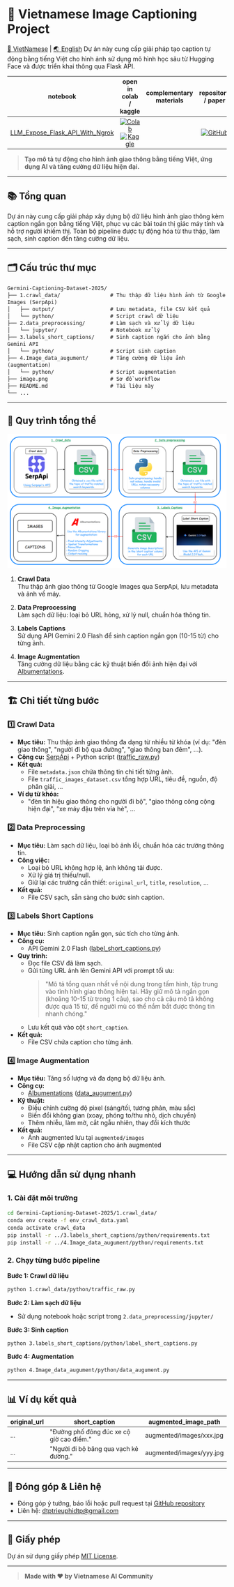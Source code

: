 # 🚦 Vietnamese Image Captioning Project
[🌟 VietNamese](README_vn.md) | [🌏 English](README.md)
Dự án này cung cấp giải pháp tạo caption tự động bằng tiếng Việt cho hình ảnh sử dụng mô hình học sâu từ Hugging Face và được triển khai thông qua Flask API.

| **notebook** | **open in colab / kaggle** | **complementary materials** | **repository / paper** |
|:------------:|:-------------------------------------------------:|:---------------------------:|:----------------------:|
| [LLM_Expose_Flask_API_With_Ngrok](https://github.com/TrieuPhi/Huggingface-Captioning-Data/blob/main/LLM_Ngok_API.ipynb) | [![Colab](https://colab.research.google.com/assets/colab-badge.svg)](https://github.com/TrieuPhi/Huggingface-Captioning-Data/blob/main/LLM_Ngok_API.ipynb) [![Kaggle](https://kaggle.com/static/images/open-in-kaggle.svg)](https://www.kaggle.com/code/trieuphi/llm-ngrok-api-using-kaggle)  |   | [![GitHub](https://badges.aleen42.com/src/github.svg)](https://github.com/TrieuPhi/Huggingface-Captioning-Data/tree/main) |

> **Tạo mô tả tự động cho hình ảnh giao thông bằng tiếng Việt, ứng dụng AI và tăng cường dữ liệu hiện đại.**

---

## 📚 Tổng quan

Dự án này cung cấp giải pháp xây dựng bộ dữ liệu hình ảnh giao thông kèm caption ngắn gọn bằng tiếng Việt, phục vụ các bài toán thị giác máy tính và hỗ trợ người khiếm thị. Toàn bộ pipeline được tự động hóa từ thu thập, làm sạch, sinh caption đến tăng cường dữ liệu.

---

## 🗂️ Cấu trúc thư mục

```
Germini-Captioning-Dataset-2025/
├── 1.crawl_data/                # Thu thập dữ liệu hình ảnh từ Google Images (SerpApi)
│   ├── output/                  # Lưu metadata, file CSV kết quả
│   └── python/                  # Script crawl dữ liệu
├── 2.data_preprocessing/        # Làm sạch và xử lý dữ liệu
│   └── jupyter/                 # Notebook xử lý
├── 3.labels_short_captions/     # Sinh caption ngắn cho ảnh bằng Gemini API
│   └── python/                  # Script sinh caption
├── 4.Image_data_augument/       # Tăng cường dữ liệu ảnh (augmentation)
│   └── python/                  # Script augmentation
├── image.png                    # Sơ đồ workflow
├── README.md                    # Tài liệu này
└── ...
```

---

## 🚀 Quy trình tổng thể

![Workflow](image.png)

1. **Crawl Data**  
   Thu thập ảnh giao thông từ Google Images qua SerpApi, lưu metadata và ảnh về máy.

2. **Data Preprocessing**  
   Làm sạch dữ liệu: loại bỏ URL hỏng, xử lý null, chuẩn hóa thông tin.

3. **Labels Captions**  
   Sử dụng API Gemini 2.0 Flash để sinh caption ngắn gọn (10-15 từ) cho từng ảnh.

4. **Image Augmentation**  
   Tăng cường dữ liệu bằng các kỹ thuật biến đổi ảnh hiện đại với [Albumentations](https://albumentations.ai/).

---

## 🏗️ Chi tiết từng bước

### 1️⃣ Crawl Data

- **Mục tiêu:** Thu thập ảnh giao thông đa dạng từ nhiều từ khóa (ví dụ: "đèn giao thông", "người đi bộ qua đường", "giao thông ban đêm", ...).
- **Công cụ:** [SerpApi](https://serpapi.com/) + Python script ([traffic_raw.py](1.crawl_data/python/traffic_raw.py))
- **Kết quả:**  
  - File `metadata.json` chứa thông tin chi tiết từng ảnh.
  - File `traffic_images_dataset.csv` tổng hợp URL, tiêu đề, nguồn, độ phân giải, ...
- **Ví dụ từ khóa:**  
  - "đèn tín hiệu giao thông cho người đi bộ", "giao thông công cộng hiện đại", "xe máy đậu trên vỉa hè", ...

### 2️⃣ Data Preprocessing

- **Mục tiêu:** Làm sạch dữ liệu, loại bỏ ảnh lỗi, chuẩn hóa các trường thông tin.
- **Công việc:**  
  - Loại bỏ URL không hợp lệ, ảnh không tải được.
  - Xử lý giá trị thiếu/null.
  - Giữ lại các trường cần thiết: `original_url`, `title`, `resolution`, ...
- **Kết quả:**  
  - File CSV sạch, sẵn sàng cho bước sinh caption.

### 3️⃣ Labels Short Captions

- **Mục tiêu:** Sinh caption ngắn gọn, súc tích cho từng ảnh.
- **Công cụ:**  
  - API Gemini 2.0 Flash ([label_short_captions.py](3.labels_short_captions/python/label_short_captions.py))
- **Quy trình:**  
  - Đọc file CSV đã làm sạch.
  - Gửi từng URL ảnh lên Gemini API với prompt tối ưu:
    > "Mô tả tổng quan nhất về nội dung trong tấm hình, tập trung vào tình hình giao thông hiện tại. Hãy giữ mô tả ngắn gọn (khoảng 10-15 từ trong 1 câu), sao cho cả câu mô tả không được quá 15 từ, để người mù có thể nắm bắt được thông tin nhanh chóng."
  - Lưu kết quả vào cột `short_caption`.
- **Kết quả:**  
  - File CSV chứa caption cho từng ảnh.

### 4️⃣ Image Augmentation

- **Mục tiêu:** Tăng số lượng và đa dạng bộ dữ liệu ảnh.
- **Công cụ:**  
  - [Albumentations](https://albumentations.ai/) ([data_augument.py](4.Image_data_augument/python/data_augument.py))
- **Kỹ thuật:**  
  - Điều chỉnh cường độ pixel (sáng/tối, tương phản, màu sắc)
  - Biến đổi không gian (xoay, phóng to/thu nhỏ, dịch chuyển)
  - Thêm nhiễu, làm mờ, cắt ngẫu nhiên, thay đổi kích thước
- **Kết quả:**  
  - Ảnh augmented lưu tại `augmented/images`
  - File CSV cập nhật caption cho ảnh augmented

---

## 💻 Hướng dẫn sử dụng nhanh

### 1. Cài đặt môi trường

```bash
cd Germini-Captioning-Dataset-2025/1.crawl_data/
conda env create -f env_crawl_data.yaml
conda activate crawl_data
pip install -r ../3.labels_short_captions/python/requirements.txt
pip install -r ../4.Image_data_augument/python/requirements.txt
```

### 2. Chạy từng bước pipeline

**Bước 1: Crawl dữ liệu**
```bash
python 1.crawl_data/python/traffic_raw.py
```

**Bước 2: Làm sạch dữ liệu**
- Sử dụng notebook hoặc script trong `2.data_preprocessing/jupyter/`

**Bước 3: Sinh caption**
```bash
python 3.labels_short_captions/python/label_short_captions.py
```

**Bước 4: Augmentation**
```bash
python 4.Image_data_augument/python/data_augument.py
```

---

## 📊 Ví dụ kết quả

| original_url | short_caption | augmented_image_path |
|--------------|--------------|---------------------|
| ...          | "Đường phố đông đúc xe cộ giờ cao điểm." | augmented/images/xxx.jpg |
| ...          | "Người đi bộ băng qua vạch kẻ đường."    | augmented/images/yyy.jpg |

---

## 📝 Đóng góp & Liên hệ

- Đóng góp ý tưởng, báo lỗi hoặc pull request tại [GitHub repository](https://github.com/TrieuPhi/Germini-Captioning-Dataset-2025/tree/main)
- Liên hệ: dtptrieuphidtp@gmail.com

---

## 📄 Giấy phép

Dự án sử dụng giấy phép [MIT License](LICENSE).

---

> **Made with ❤️ by Vietnamese AI Community**
